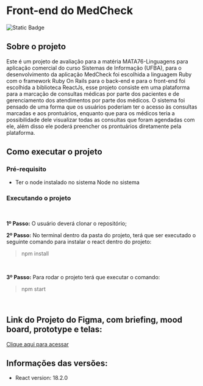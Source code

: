 # Front-end do MedCheck
<img alt="Static Badge" src="https://img.shields.io/badge/React-blue">


## Sobre o projeto
Este é um projeto de avaliação para a matéria MATA76-Linguagens para aplicação comercial do curso Sistemas de Informação (UFBA), para o desenvolvimento da aplicação MedCheck foi escolhida a linguagem Ruby com o framework Ruby On Rails para o back-end e para o front-end foi escolhida a biblioteca ReactJs, esse projeto consiste em uma plataforma para a marcação de consultas médicas por parte dos pacientes e de gerenciamento dos atendimentos por parte dos médicos. O sistema foi pensado de uma forma que os usuários poderiam ter o acesso às consultas marcadas e aos prontuários, enquanto que para os médicos teria a possibilidade dele visualizar todas as consultas que foram agendadas com ele, além disso ele poderá preencher os prontuários diretamente pela plataforma.


## Como executar o projeto

### Pré-requisito

* Ter o node instalado no sistema Node no sistema

### Executando o projeto
<br />

**1º Passo:** O usuário deverá clonar o repositório;
<br />


**2º Passo:** No terminal dentro da pasta do projeto, terá que ser executado o seguinte comando para instalar o react dentro do projeto:

 > npm install
<br />

**3º Passo:** Para rodar o projeto terá que executar o comando:

 > npm start
<br />


## Link do Projeto do Figma, com briefing, mood board, prototype e telas:

[Clique aqui para acessar](https://www.figma.com/file/QCtVvZgPaKfP6motUdTcXB/Projeto?type=design&node-id=24%3A6&mode=design&t=YzaCOkNbDxU2kK0v-1)

## Informações das versões:

* React version: 18.2.0

